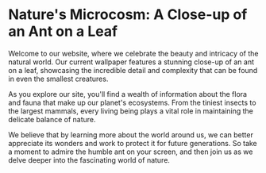 <!--
Write me markdown content of website with wallpaper:

"A close-up of an ant on a leaf"

The header of the page should not be copy of the text but rather a real content of the website which is using this wallpaper.
-->

<!--font:Poppins-->

# Nature's Microcosm: A Close-up of an Ant on a Leaf

Welcome to our website, where we celebrate the beauty and intricacy of the natural world. Our current wallpaper features a stunning close-up of an ant on a leaf, showcasing the incredible detail and complexity that can be found in even the smallest creatures.

As you explore our site, you'll find a wealth of information about the flora and fauna that make up our planet's ecosystems. From the tiniest insects to the largest mammals, every living being plays a vital role in maintaining the delicate balance of nature.

We believe that by learning more about the world around us, we can better appreciate its wonders and work to protect it for future generations. So take a moment to admire the humble ant on your screen, and then join us as we delve deeper into the fascinating world of nature.
